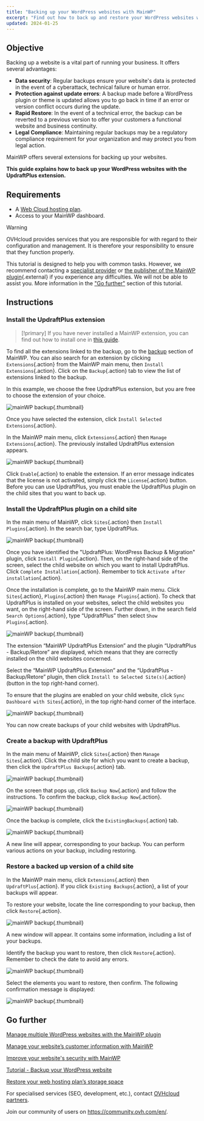 ```yaml
---
title: "Backing up your WordPress websites with MainWP"
excerpt: "Find out how to back up and restore your WordPress websites with MainWP"
updated: 2024-01-25
---
```


## Objective

Backing up a website is a vital part of running your business. It offers several advantages:

- **Data security**: Regular backups ensure your website's data is protected in the event of a cyberattack, technical failure or human error.
- **Protection against update errors**: A backup made before a WordPress plugin or theme is updated allows you to go back in time if an error or version conflict occurs during the update.
- **Rapid Restore**: In the event of a technical error, the backup can be reverted to a previous version to offer your customers a functional website and business continuity.
- **Legal Compliance**: Maintaining regular backups may be a regulatory compliance requirement for your organization and may protect you from legal action.

MainWP offers several extensions for backing up your websites.

**This guide explains how to back up your WordPress websites with the UpdraftPlus extension.**

## Requirements

- A [Web Cloud hosting plan](https://www.ovhcloud.com/en/web-hosting/).
- Access to your MainWP dashboard.

> [!warning]
>
> OVHcloud provides services that you are responsible for with regard to their configuration and management. It is therefore your responsibility to ensure that they function properly.
> 
> This tutorial is designed to help you with common tasks. However, we recommend contacting a [specialist provider](https://partner.ovhcloud.com/en/directory/) or [the publisher of the MainWP plugin](https://mainwp.com/support/){.external} if you experience any difficulties. We will not be able to assist you. More information in the ["Go further"](#go-further) section of this tutorial.
>

## Instructions

### Install the UpdraftPlus extension

> [!primary]
> If you have never installed a MainWP extension, you can find out how to install one in [this guide](/pages/web_cloud/web_hosting/mainwp_general).
>

To find all the extensions linked to the backup, go to the [backup](https://mainwp.com/mainwp-extensions/extension-category/backup/) section of MainWP. You can also search for an extension by clicking `Extensions`{.action} from the MainWP main menu, then `Install Extensions`{.action}. Click on the `Backup`{.action} tab to view the list of extensions linked to the backup.

In this example, we choose the free UpdraftPlus extension, but you are free to choose the extension of your choice.

![mainWP backup](images/install_updraftPlus.png){.thumbnail}

Once you have selected the extension, click `Install Selected Extensions`{.action}.

In the MainWP main menu, click `Extensions`{.action} then `Manage Extensions`{.action}. The previously installed UpdraftPlus extension appears.

![mainWP backup](images/extensions_dashboard_updraftPlus.png){.thumbnail}

Click `Enable`{.action} to enable the extension. If an error message indicates that the license is not activated, simply click the `License`{.action} button. Before you can use UpdraftPlus, you must enable the UpdraftPlus plugin on the child sites that you want to back up.

### Install the UpdraftPlus plugin on a child site

In the main menu of MainWP, click `Sites`{.action} then `Install Plugins`{.action}. In the search bar, type UpdraftPlus.

![mainWP backup](images/search_updraftplus.png){.thumbnail}

Once you have identified the "UpdraftPlus: WordPress Backup & Migration" plugin, click `Install Plugin`{.action}. Then, on the right-hand side of the screen, select the child website on which you want to install UpdraftPlus. Click `Complete Installation`{.action}. Remember to tick `Activate after installation`{.action}.

Once the installation is complete, go to the MainWP main menu. Click `Sites`{.action}, `Plugins`{.action} then `Manage Plugins`{.action}. To check that UpdraftPlus is installed on your websites, select the child websites you want, on the right-hand side of the screen. Further down, in the search field `Search Options`{.action}, type “UpdraftPlus” then select `Show Plugins`{.action}.

![mainWP backup](images/show_plugins.png){.thumbnail}

The extension “MainWP UpdraftPlus Extension” and the plugin “UpdraftPlus - Backup/Retore” are displayed, which means that they are correctly installed on the child websites concerned.

Select the “MainWP UpdraftPlus Extension” and the “UpdraftPlus - Backup/Retore” plugin, then click `Install to Selected Site(s)`{.action} (button in the top right-hand corner).

To ensure that the plugins are enabled on your child website, click `Sync Dashboard with Sites`{.action}, in the top right-hand corner of the interface.

![mainWP backup](images/sync_dashboard_sites.png){.thumbnail}

You can now create backups of your child websites with UpdraftPlus.

### Create a backup with UpdraftPlus

In the main menu of MainWP, click `Sites`{.action} then `Manage Sites`{.action}. Click the child site for which you want to create a backup, then click the `UpdraftPlus Backups`{.action} tab.

![mainWP backup](images/tab_updraftPlus.png){.thumbnail}

On the screen that pops up, click `Backup Now`{.action} and follow the instructions. To confirm the backup, click `Backup Now`{.action}.

![mainWP backup](images/backup_now.png){.thumbnail}

Once the backup is complete, click the `ExistingBackups`{.action} tab.

![mainWP backup](images/existing_backup.png){.thumbnail}

A new line will appear, corresponding to your backup. You can perform various actions on your backup, including restoring.

### Restore a backed up version of a child site

In the MainWP main menu, click `Extensions`{.action} then `UpdraftPlus`{.action}. If you click `Existing Backups`{.action}, a list of your backups will appear.

To restore your website, locate the line corresponding to your backup, then click `Restore`{.action}.

![mainWP backup](images/restore_backup_line.png){.thumbnail}

A new window will appear. It contains some information, including a list of your backups.

Identify the backup you want to restore, then click `Restore`{.action}. Remember to check the date to avoid any errors.

![mainWP backup](images/restoration_message.png){.thumbnail}

Select the elements you want to restore, then confirm. The following confirmation message is displayed:

![mainWP backup](images/restoration_success.png){.thumbnail}

## Go further <a name="go-further"></a>

[Manage multiple WordPress websites with the MainWP plugin](/pages/web_cloud/web_hosting/mainwp_general)

[Manage your website’s customer information with MainWP](/pages/web_cloud/web_hosting/mainwp-client-management)

[Improve your website's security with MainWP](/pages/web_cloud/web_hosting/mainwp-security)

[Tutorial - Backup your WordPress website](/pages/web_cloud/web_hosting/how_to_backup_your_wordpress)

[Restore your web hosting plan’s storage space](/pages/web_cloud/web_hosting/ftp_save_and_backup)

For specialised services (SEO, development, etc.), contact [OVHcloud partners](https://partner.ovhcloud.com/en/directory/).

Join our community of users on <https://community.ovh.com/en/>.